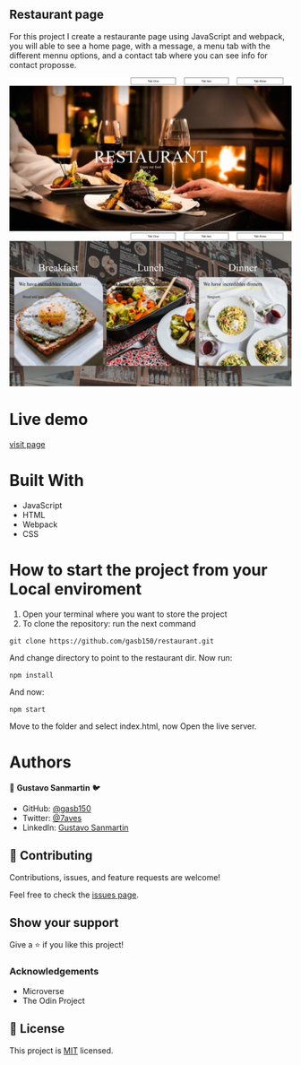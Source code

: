 ## Restaurant page
For this project I create a restaurante page using JavaScript and webpack, you will able to see a home page, with a message, a menu tab with the different mennu options, and a contact tab where you can see info for contact proposse.

<img src= './src/home.jpeg' alt="home"></br>
<img src= './src/menu.jpeg' alt="home">

# Live demo
[visit page](https://rawcdn.githack.com/gasb150/restaurant/1fbe06802913a3693f4fe53dd6e9d588bda99896/dist/index.html)

# Built With

- JavaScript
- HTML
- Webpack
- CSS


# How to start the project from your Local enviroment
1. Open your terminal where you want to store the project
2. To clone the repository:
run the next command
```
git clone https://github.com/gasb150/restaurant.git
```
And change directory to point to the restaurant dir.
Now run:
```
npm install
```
And now:
```
npm start
```
Move to the folder and select index.html, now Open the live server.


# Authors
👤 **Gustavo Sanmartin** :bird:

- GitHub: [@gasb150](https://github.com/gasb150)
- Twitter: [@7aves](https://twitter.com/7aves)
- LinkedIn: [Gustavo Sanmartin](https://www.linkedin.com/in/gustavsanmartin/)

## 🤝 Contributing

Contributions, issues, and feature requests are welcome!

Feel free to check the [issues page](https://github.com/gasb150/restaurant/issues/1).

## Show your support

Give a ⭐️ if you like this project!

### Acknowledgements

- Microverse
- The Odin Project


## 📝 License

This project is [MIT](./LICENSE) licensed.